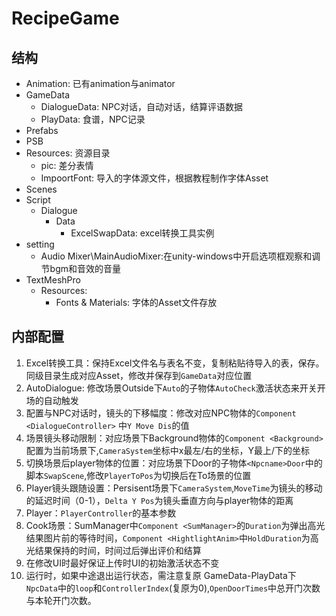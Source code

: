 # RecipeGame

## 结构
- Animation: 已有animation与animator
- GameData
  - DialogueData: NPC对话，自动对话，结算评语数据
  - PlayData: 食谱，NPC记录
- Prefabs
- PSB
- Resources: 资源目录
  - pic: 差分表情
  - ImpoortFont: 导入的字体源文件，根据教程制作字体Asset
- Scenes
- Script 
  - Dialogue
    - Data
      - ExcelSwapData: excel转换工具实例
- setting
  - Audio Mixer\MainAudioMixer:在unity-windows中开启选项框观察和调节bgm和音效的音量
- TextMeshPro
  - Resources:
    - Fonts & Materials: 字体的Asset文件存放
## 内部配置
1. Excel转换工具：保持Excel文件名与表名不变，复制粘贴待导入的表，保存。同级目录生成对应Asset，修改并保存到`GameData`对应位置
2. AutoDialogue: 修改场景Outside下`Auto`的子物体`AutoCheck`激活状态来开关开场的自动触发
3. 配置与NPC对话时，镜头的下移幅度：修改对应NPC物体的`Component <DialogueController>` 中`Y Move Dis`的值
4. 场景镜头移动限制：对应场景下Background物体的`Component <Background>`配置为当前场景下,`CameraSystem`坐标中x最左/右的坐标，Y最上/下的坐标
1. 切换场景后player物体的位置：对应场景下Door的子物体`<Npcname>Door`中的脚本`SwapScene`,修改`PlayerToPos`为切换后在To场景的位置
5. Player镜头跟随设置：Persisent场景下`CameraSystem`,`MoveTime`为镜头的移动的延迟时间（0-1），`Delta Y Pos`为镜头垂直方向与player物体的距离
6. Player：`PlayerController`的基本参数
7. Cook场景：SumManager中`Component <SumManager>`的`Duration`为弹出高光结果图片前的等待时间，`Component <HightlightAnim>`中`HoldDuration`为高光结果保持的时间，时间过后弹出评价和结算
8. 在修改UI时最好保证上传时UI的初始激活状态不变
9. 运行时，如果中途退出运行状态，需注意复原 GameData-PlayData下`NpcData`中的`loop`和`ControllerIndex`(复原为0),`OpenDoorTimes`中总开门次数与本轮开门次数。
